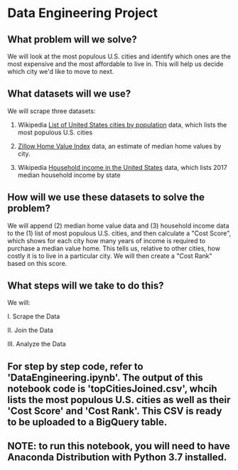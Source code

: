 # Data Engineering Project

## What problem will we solve? ##
We will look at the most populous U.S. cities and identify which ones are the most expensive and the most affordable to live in. This will help us decide which city we'd like to move to next.

## What datasets will we use? ##

We will scrape three datasets: <br/>

1) Wikipedia [List of United States cities by population](https://en.wikipedia.org/wiki/List_of_United_States_cities_by_population) data, which lists the most populous U.S. cities

2) [Zillow Home Value Index](https://www.zillow.com/research/zhvi-methodology-6032/) data, an estimate of median home values by city. 

3) Wikipedia [Household income in the United States](https://en.wikipedia.org/wiki/Household_income_in_the_United_States) data, which lists 2017 median household income by state 

## How will we use these datasets to solve the problem? ##
We will append (2) median home value data and (3) household income data to the (1) list of most populous U.S. cities, and then calculate a "Cost Score", which shows for each city how many years of income is required to purchase a median value home. This tells us, relative to other cities, how costly it is to live in a particular city. We will then create a "Cost Rank" based on this score. </br>

## What steps will we take to do this? ##

We will: <br/>

I. Scrape the Data <br/>

II. Join the Data <br/>

III. Analyze the Data

## For step by step code, refer to 'DataEngineering.ipynb'. The output of this notebook code is 'topCitiesJoined.csv', whcih lists the most populous U.S. cities as well as their 'Cost Score' and 'Cost Rank'. This CSV is ready to be uploaded to a BigQuery table.
## NOTE: to run this notebook, you will need to have Anaconda Distribution with Python 3.7 installed.

